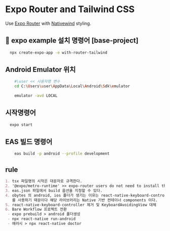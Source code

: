 # Expo Router and Tailwind CSS

Use [Expo Router](https://docs.expo.dev/router/introduction/) with [Nativewind](https://www.nativewind.dev/v4/overview/) styling.

## 🚀 expo example 설치 명령어 [base-project]

```sh
  npx create-expo-app -e with-router-tailwind
```

## Android Emulator 위치

```sh
    #\user << 사용자명 변수
    cd C:\Users\user\AppData\Local\Android\Sdk\emulator
    
    emulator -avd LOCAL
```

## 시작명령어
```sh
  expo start
```

## EAS 빌드 명령어
```sh
    eas build -p android --profile development
```

## rule
```markdown
1. tsx 파일명의 시작은 대문자로 규격한다.
2. '@expo/metro-runtime' >> expo-router users do not need to install this package, it is already included.
3. eas.json 파일에서 build 옵션을 지정할 수 있다.
4. obytes 의 android, ios 폴더가 생기는 이유는 react-native-keyboard-controller
   를 사용하기 때문이다 해당 라이브러리는 Native 기반 컨테이너 components 이다.
5. react-native-keyboard-controller 제거 및 KeyboardAvoidingView 대체
6. Bare Workflow 프로젝트 전환
 - expo prebuild > android 폴더생성
 - npx react-native run-android
 - 에러시 > npx react-native doctor

```
